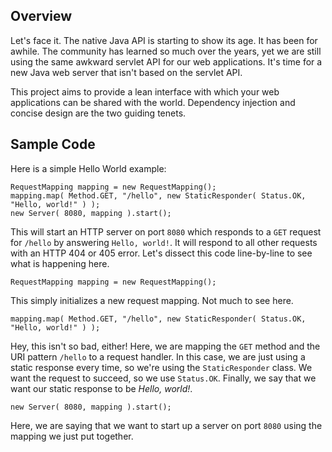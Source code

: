Overview
--------

Let's face it. The native Java API is starting to show its age. It has been for awhile.
The community has learned so much over the years, yet we are still using the same awkward
servlet API for our web applications. It's time for a new Java web server that isn't based
on the servlet API.

This project aims to provide a lean interface with which your web applications can be shared
with the world. Dependency injection and concise design are the two guiding tenets.


Sample Code
-----------

Here is a simple Hello World example:

	RequestMapping mapping = new RequestMapping();
	mapping.map( Method.GET, "/hello", new StaticResponder( Status.OK, "Hello, world!" ) );
	new Server( 8080, mapping ).start();

This will start an HTTP server on port `8080` which responds to a `GET` request for `/hello`
by answering `Hello, world!`. It will respond to all other requests with an HTTP 404 or 405 error.
Let's dissect this code line-by-line to see what is happening here.

	RequestMapping mapping = new RequestMapping();

This simply initializes a new request mapping. Not much to see here.

	mapping.map( Method.GET, "/hello", new StaticResponder( Status.OK, "Hello, world!" ) );

Hey, this isn't so bad, either! Here, we are mapping the `GET` method and the URI pattern `/hello`
to a request handler. In this case, we are just using a static response every time, so we're using
the `StaticResponder` class. We want the request to succeed, so we use `Status.OK`. Finally, we say
that we want our static response to be *Hello, world!*.

	new Server( 8080, mapping ).start();

Here, we are saying that we want to start up a server on port `8080` using the mapping we just put together.
